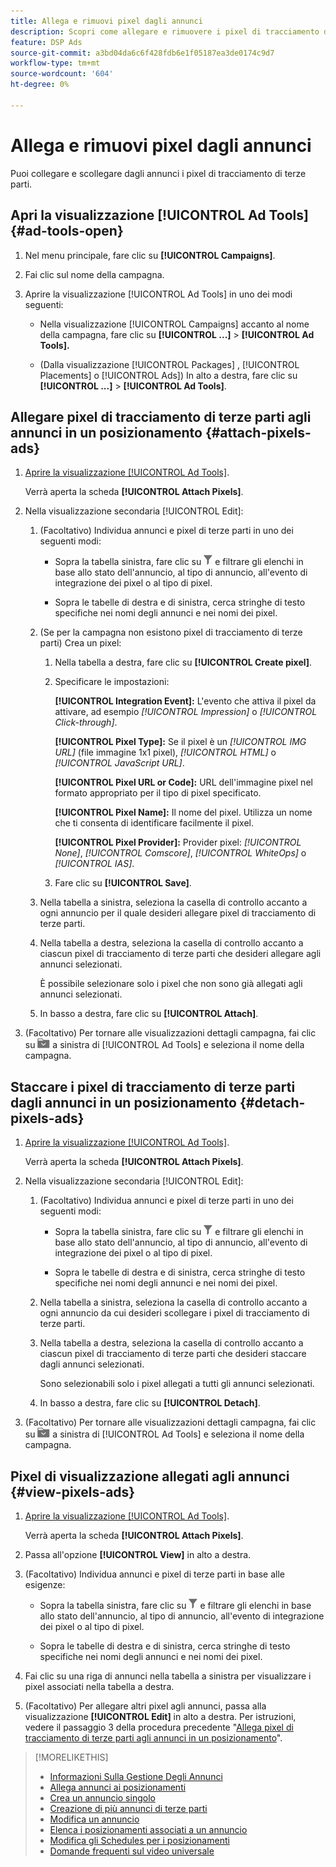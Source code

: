 ```yaml
---
title: Allega e rimuovi pixel dagli annunci
description: Scopri come allegare e rimuovere i pixel di tracciamento di terze parti dagli annunci.
feature: DSP Ads
source-git-commit: a3bd04da6c6f428fdb6e1f05187ea3de0174c9d7
workflow-type: tm+mt
source-wordcount: '604'
ht-degree: 0%

---
```


# Allega e rimuovi pixel dagli annunci

Puoi collegare e scollegare dagli annunci i pixel di tracciamento di terze parti.

## Apri la visualizzazione [!UICONTROL Ad Tools] {#ad-tools-open}

1. Nel menu principale, fare clic su **[!UICONTROL Campaigns]**.

1. Fai clic sul nome della campagna.

1. Aprire la visualizzazione [!UICONTROL Ad Tools] in uno dei modi seguenti:

   * Nella visualizzazione [!UICONTROL Campaigns] accanto al nome della campagna, fare clic su **[!UICONTROL ...]** > **[!UICONTROL Ad Tools].**

   * (Dalla visualizzazione [!UICONTROL Packages] , [!UICONTROL Placements] o [!UICONTROL Ads]) In alto a destra, fare clic su **[!UICONTROL ...]** > **[!UICONTROL Ad Tools]**.

## Allegare pixel di tracciamento di terze parti agli annunci in un posizionamento {#attach-pixels-ads}

1. [Aprire la visualizzazione [!UICONTROL Ad Tools]](#ad-tools-open).

   Verrà aperta la scheda **[!UICONTROL Attach Pixels]**.

1. Nella visualizzazione secondaria [!UICONTROL Edit]:

   1. (Facoltativo) Individua annunci e pixel di terze parti in uno dei seguenti modi:

      * Sopra la tabella sinistra, fare clic su ![Filtro](/help/dsp/assets/filter.png) e filtrare gli elenchi in base allo stato dell&#39;annuncio, al tipo di annuncio, all&#39;evento di integrazione dei pixel o al tipo di pixel.

      * Sopra le tabelle di destra e di sinistra, cerca stringhe di testo specifiche nei nomi degli annunci e nei nomi dei pixel.

   1. (Se per la campagna non esistono pixel di tracciamento di terze parti) Crea un pixel:

      1. Nella tabella a destra, fare clic su **[!UICONTROL Create pixel]**.

      1. Specificare le impostazioni:

         **[!UICONTROL Integration Event]:** L&#39;evento che attiva il pixel da attivare, ad esempio *[!UICONTROL Impression]* o *[!UICONTROL Click-through]*.

         **[!UICONTROL Pixel Type]:** Se il pixel è un *[!UICONTROL IMG URL]* (file immagine 1x1 pixel), *[!UICONTROL HTML]* o *[!UICONTROL JavaScript URL]*.

         **[!UICONTROL Pixel URL or Code]:** URL dell&#39;immagine pixel nel formato appropriato per il tipo di pixel specificato.

         **[!UICONTROL Pixel Name]:** Il nome del pixel. Utilizza un nome che ti consenta di identificare facilmente il pixel.

         **[!UICONTROL Pixel Provider]:** Provider pixel: *[!UICONTROL None]*, *[!UICONTROL Comscore]*, *[!UICONTROL WhiteOps]* o *[!UICONTROL IAS]*.

      1. Fare clic su **[!UICONTROL Save]**.

   1. Nella tabella a sinistra, seleziona la casella di controllo accanto a ogni annuncio per il quale desideri allegare pixel di tracciamento di terze parti.

   1. Nella tabella a destra, seleziona la casella di controllo accanto a ciascun pixel di tracciamento di terze parti che desideri allegare agli annunci selezionati.

      È possibile selezionare solo i pixel che non sono già allegati agli annunci selezionati.

   1. In basso a destra, fare clic su **[!UICONTROL Attach]**.

1. (Facoltativo) Per tornare alle visualizzazioni dettagli campagna, fai clic su ![Torna alla cartella](/help/dsp/assets/breadcrumb-return.png "Torna alla cartella") a sinistra di [!UICONTROL Ad Tools] e seleziona il nome della campagna.

## Staccare i pixel di tracciamento di terze parti dagli annunci in un posizionamento {#detach-pixels-ads}

1. [Aprire la visualizzazione [!UICONTROL Ad Tools]](#ad-tools-open).

   Verrà aperta la scheda **[!UICONTROL Attach Pixels]**.

1. Nella visualizzazione secondaria [!UICONTROL Edit]:

   1. (Facoltativo) Individua annunci e pixel di terze parti in uno dei seguenti modi:

      * Sopra la tabella sinistra, fare clic su ![Filtro](/help/dsp/assets/filter.png) e filtrare gli elenchi in base allo stato dell&#39;annuncio, al tipo di annuncio, all&#39;evento di integrazione dei pixel o al tipo di pixel.

      * Sopra le tabelle di destra e di sinistra, cerca stringhe di testo specifiche nei nomi degli annunci e nei nomi dei pixel.

   1. Nella tabella a sinistra, seleziona la casella di controllo accanto a ogni annuncio da cui desideri scollegare i pixel di tracciamento di terze parti.

   1. Nella tabella a destra, seleziona la casella di controllo accanto a ciascun pixel di tracciamento di terze parti che desideri staccare dagli annunci selezionati.

      Sono selezionabili solo i pixel allegati a tutti gli annunci selezionati.

   1. In basso a destra, fare clic su **[!UICONTROL Detach]**.

1. (Facoltativo) Per tornare alle visualizzazioni dettagli campagna, fai clic su ![Torna alla cartella](/help/dsp/assets/breadcrumb-return.png "Torna alla cartella") a sinistra di [!UICONTROL Ad Tools] e seleziona il nome della campagna.

## Pixel di visualizzazione allegati agli annunci {#view-pixels-ads}

1. [Aprire la visualizzazione [!UICONTROL Ad Tools]](#ad-tools-open).

   Verrà aperta la scheda **[!UICONTROL Attach Pixels]**.

1. Passa all&#39;opzione **[!UICONTROL View]** in alto a destra.

1. (Facoltativo) Individua annunci e pixel di terze parti in base alle esigenze:

   * Sopra la tabella sinistra, fare clic su ![Filtro](/help/dsp/assets/filter.png) e filtrare gli elenchi in base allo stato dell&#39;annuncio, al tipo di annuncio, all&#39;evento di integrazione dei pixel o al tipo di pixel.

   * Sopra le tabelle di destra e di sinistra, cerca stringhe di testo specifiche nei nomi degli annunci e nei nomi dei pixel.

1. Fai clic su una riga di annunci nella tabella a sinistra per visualizzare i pixel associati nella tabella a destra.

1. (Facoltativo) Per allegare altri pixel agli annunci, passa alla visualizzazione **[!UICONTROL Edit]** in alto a destra. Per istruzioni, vedere il passaggio 3 della procedura precedente &quot;[Allega pixel di tracciamento di terze parti agli annunci in un posizionamento](#attach-pixels-ads)&quot;.

>[!MORELIKETHIS]
>
>* [Informazioni Sulla Gestione Degli Annunci](ad-about.md)
>* [Allega annunci ai posizionamenti](/help/dsp/campaign-management/ads/ad-attach-to-placement.md)
>* [Crea un annuncio singolo](ad-create.md)
>* [Creazione di più annunci di terze parti](ad-create-multiple.md)
>* [Modifica un annuncio](ad-edit.md)
>* [Elenca i posizionamenti associati a un annuncio](ad-list-placements.md)
>* [Modifica gli Schedules per i posizionamenti](/help/dsp/campaign-management/placements/placement-edit-ad-schedule.md)
>* [Domande frequenti sul video universale](/help/dsp/campaign-management/faq-universal-video.md)

